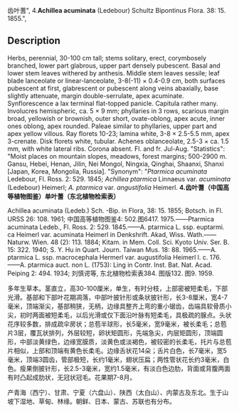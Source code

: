 齿叶蓍",
4.**Achillea acuminata** (Ledebour) Schultz Bipontinus Flora. 38: 15. 1855.",

## Description
Herbs, perennial, 30-100 cm tall; stems solitary, erect, corymbosely branched, lower part glabrous, upper part densely pubescent. Basal and lower stem leaves withered by anthesis. Middle stem leaves sessile; leaf blade lanceolate or linear-lanceolate, 3-8(-11) × 0.4-0.9 cm, both surfaces pubescent at first, glabrescent or pubescent along veins abaxially, base slightly attenuate, margin double-serrulate, apex acuminate. Synflorescence a lax terminal flat-topped panicle. Capitula rather many. Involucres hemispheric, ca. 5 × 9 mm; phyllaries in 3 rows, scarious margin broad, yellowish or brownish, outer short, ovate-oblong, apex acute, inner ones oblong, apex rounded. Paleae similar to phyllaries, upper part and apex yellow villous. Ray florets 10-23; lamina white, 3-8 × 2.5-5.5 mm, apex 3-crenate. Disk florets white, tubular. Achenes oblanceolate, 2.5-3 × ca. 1.5 mm, with white lateral ribs. Corona absent. Fl. and fr. Jul-Aug.
  "Statistics": "Moist places on mountain slopes, meadows, forest margins; 500-2900 m. Gansu, Hebei, Henan, Jilin, Nei Mongol, Ningxia, Qinghai, Shaanxi, Shanxi [Japan, Korea, Mongolia, Russia].
  "Synonym": "*Ptarmica acuminata* Ledebour, Fl. Ross. 2: 529. 1845; *Achillea ptarmica* Linnaeus var. *acuminata* (Ledebour) Heimerl; *A. ptarmica* var. *angustifolia* Heimerl.
**4.齿叶蓍（中国高等植物图鉴）单叶蓍（东北植物检索表）**

Achillea acuminata (Ledeb.) Sch. -Bip. in Flora, 38: 15. 1855; Botsch. in Fl. URSS 26: 108. 1961; 中国高等植物图鉴4: 502.图6417. 1975.——Ptarmica acuminata Ledeb., Fl. Ross. 2: 529. 1845.——A. ptarmica L. ssp. euptarmi. ca Heimerl var. acuminata Heimerl in Denkshrift. Akad, Wiss. Wath.——Naturw. Wien. 48 (2): 113. 1884; Kitam. in Mem. Coll. Sci. Kyoto Univ. Ser. B. 15: 322. 1940; S. Y. Hu in Quart. Journ. Taiwan Mus. 18: 88. 1965.——A. ptarmica L. ssp. macrocephala Hermerl var. augustifolia Heimerl l. c. 176. ——A. ptarmica auct. non L. (1753): Ling in Contr. Inst. Bat. Nat. Acad. Peiping 2: 494. 1934; 刘慎谔等, 东北植物检索表384. 图版132. 图9. 1959.

多年生草本。茎直立，高30-100厘米，单生，有时分枝，上部密被短柔毛，下部光滑。基部和下部叶花期凋落，中部叶披针形或条状披针形，长3-8厘米，宽4-7毫米，顶端渐尖，基部稍狭，无柄，边缘具整齐上弯的重小锯齿，齿端具软骨质小尖，初时两面被短柔毛，以后光滑或仅下面沿叶脉有短柔毛，具极疏的腺点。头状花序较多数，排成疏伞房状；总苞半球形，长5毫米，宽9毫米，被长柔毛；总苞片3层，覆瓦状排列，外层较短，卵状矩圆形，先端急尖，内层矩圆形，顶端圆形，中部淡黄绿色，边缘宽膜质，淡黄色或淡褐色，被较密的长柔毛，托片与总苞片相似，上部和顶端有黄色长柔毛。边缘舌状花14朵；舌片白色，长7毫米，宽5毫米，顶端3圆齿，管部极短，长约1毫米，翅状压扁；两性管状花长约3毫米，白色。瘦果倒披针形，长2.5-3毫米，宽约1.5毫米，有淡白色边肋，背面或背腹两面有时凸起成肋状，无冠状冠毛。花果期7-8月。

产青海（西宁）、甘肃、宁夏（六盘山）、陕西（太白山）、内蒙古及东北。生于山坡下湿地、草甸、林缘。朝鲜、日本、蒙古、苏联也有分布。
